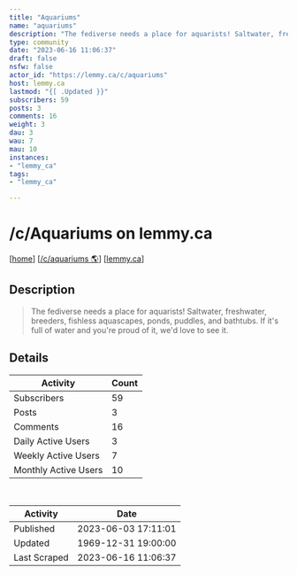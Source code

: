 ```yaml
---
title: "Aquariums" 
name: "aquariums"
description: "The fediverse needs a place for aquarists! Saltwater, freshwater, breeders, fishless aquascapes, ponds, puddles, and bathtubs. If it's full of water and you're proud of it, we'd love to see it. "
type: community
date: "2023-06-16 11:06:37"
draft: false
nsfw: false
actor_id: "https://lemmy.ca/c/aquariums"
host: lemmy.ca
lastmod: "{[ .Updated }}"
subscribers: 59
posts: 3
comments: 16
weight: 3
dau: 3
wau: 7
mau: 10
instances:
- "lemmy_ca"
tags: 
- "lemmy_ca"

---
```


# /c/Aquariums on lemmy.ca

[[home](/)]
[[/c/aquariums 🌎](https://lemmy.ca/c/aquariums)]
[[lemmy.ca](/instances/lemmy_ca)]


## Description 

<blockquote class="description">
The fediverse needs a place for aquarists! Saltwater, freshwater, breeders, fishless aquascapes, ponds, puddles, and bathtubs. If it's full of water and you're proud of it, we'd love to see it. 
</blockquote>


## Details

| Activity | Count  |
|----------------------|---|
| Subscribers          | 59 |
| Posts                | 3  |
| Comments             | 16  |
| Daily Active Users   | 3  |
| Weekly Active Users  | 7  |
| Monthly Active Users | 10  |

<br>

| Activity | Date |
|----------------------|---|
| Published            | 2023-06-03 17:11:01 |
| Updated              | 1969-12-31 19:00:00 |
| Last Scraped         | 2023-06-16 11:06:37 |
